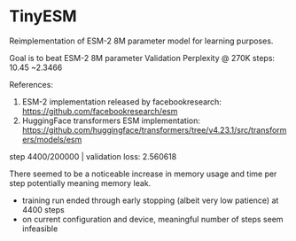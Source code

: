 # TinyESM

Reimplementation of ESM-2 8M parameter model for learning purposes. 

Goal is to beat ESM-2 8M parameter Validation Perplexity @ 270K steps: 10.45 ~2.3466

References:
1) ESM-2 implementation released by facebookresearch:
https://github.com/facebookresearch/esm
2) HuggingFace transformers ESM implementation:
https://github.com/huggingface/transformers/tree/v4.23.1/src/transformers/models/esm

step 4400/200000 | validation loss: 2.560618

There seemed to be a noticeable increase in memory usage and time per step potentially meaning memory leak.
- training run ended through early stopping (albeit very low patience) at 4400 steps
- on current configuration and device, meaningful number of steps seem infeasible
